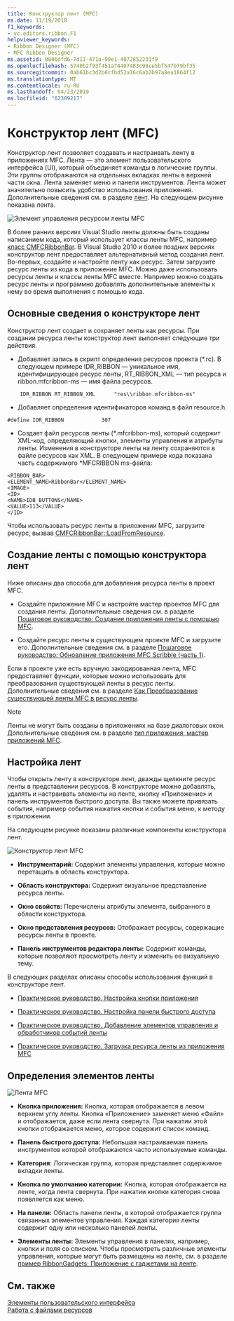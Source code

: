 ```yaml
---
title: Конструктор лент (MFC)
ms.date: 11/19/2018
f1_keywords:
- vc.editors.ribbon.F1
helpviewer_keywords:
- Ribbon Designer (MFC)
- MFC Ribbon Designer
ms.assetid: 0806dfd6-7d11-471a-99e1-4072852231f9
ms.openlocfilehash: 5740b2f93f451a74407483c98ce5bf547b79bf35
ms.sourcegitcommit: 0ab61bc3d2b6cfbd52a16c6ab2b97a8ea1864f12
ms.translationtype: MT
ms.contentlocale: ru-RU
ms.lasthandoff: 04/23/2019
ms.locfileid: "62309217"
---
```

# <a name="ribbon-designer-mfc"></a>Конструктор лент (MFC)

Конструктор лент позволяет создавать и настраивать ленту в приложениях MFC. Лента — это элемент пользовательского интерфейса (UI), который объединяет команды в логические группы. Эти группы отображаются на отдельных вкладках ленты в верхней части окна. Лента заменяет меню и панели инструментов. Лента может значительно повысить удобство использования приложения. Дополнительные сведения см. в разделе [лент](/windows/desktop/uxguide/cmd-ribbons). На следующем рисунке показана лента.

![Элемент управления ресурсом ленты MFC](../mfc/media/ribbon_no_callouts.png "элемент управления ресурсом ленты MFC")

В более ранних версиях Visual Studio ленты должны быть созданы написанием кода, который использует классы ленты MFC, например [класс CMFCRibbonBar](../mfc/reference/cmfcribbonbar-class.md). В Visual Studio 2010 и более поздних версиях конструктор лент предоставляет альтернативный метод создания лент. Во-первых, создайте и настройте ленту как ресурс. Затем загрузите ресурс ленты из кода в приложение MFC. Можно даже использовать ресурсы ленты и классы ленты MFC вместе. Например можно создать ресурс ленты и программно добавлять дополнительные элементы к нему во время выполнения с помощью кода.

## <a name="understanding-the-ribbon-designer"></a>Основные сведения о конструкторе лент

Конструктор лент создает и сохраняет ленты как ресурсы. При создании ресурса ленты конструктор лент выполняет следующие три действия.

- Добавляет запись в скрипт определения ресурсов проекта (*.rc). В следующем примере IDR_RIBBON — уникальное имя, идентифицирующее ресурс ленты, RT_RIBBON_XML — тип ресурса и ribbon.mfcribbon-ms — имя файла ресурсов.

```
    IDR_RIBBON RT_RIBBON_XML      "res\\ribbon.mfcribbon-ms"
```

- Добавляет определения идентификаторов команд в файл resource.h.

```
#define IDR_RIBBON            307
```

- Создает файл ресурсов ленты (*.mfcribbon-ms), который содержит XML-код, определяющий кнопки, элементы управления и атрибуты ленты. Изменения в конструкторе ленты на ленту сохраняются в файле ресурсов как XML. В следующем примере кода показана часть содержимого \*MFCRIBBON ms-файла:

```
<RIBBON_BAR>
<ELEMENT_NAME>RibbonBar</ELEMENT_NAME>
<IMAGE>
<ID>
<NAME>IDB_BUTTONS</NAME>
<VALUE>113</VALUE>
</ID>
```

Чтобы использовать ресурс ленты в приложении MFC, загрузите ресурс, вызвав [CMFCRibbonBar::LoadFromResource](../mfc/reference/cmfcribbonbar-class.md#loadfromresource).

## <a name="creating-a-ribbon-by-using-the-ribbon-designer"></a>Создание ленты с помощью конструктора лент

Ниже описаны два способа для добавления ресурса ленты в проект MFC.

- Создайте приложение MFC и настройте мастер проектов MFC для создания ленты. Дополнительные сведения см. в разделе [Пошаговое руководство: Создание приложения ленты с помощью MFC](../mfc/walkthrough-creating-a-ribbon-application-by-using-mfc.md).

- Создайте ресурс ленты в существующем проекте MFC и загрузите его. Дополнительные сведения см. в разделе [Пошаговое руководство: Обновление приложения MFC Scribble (часть 1)](../mfc/walkthrough-updating-the-mfc-scribble-application-part-1.md).

Если в проекте уже есть вручную закодированная лента, MFC предоставляет функции, которые можно использовать для преобразования существующей ленты в ресурс ленты. Дополнительные сведения см. в разделе [Как Преобразование существующей ленты MFC в ресурс ленты](../mfc/how-to-convert-an-existing-mfc-ribbon-to-a-ribbon-resource.md).

> [!NOTE]
>  Ленты не могут быть созданы в приложениях на базе диалоговых окон. Дополнительные сведения см. в разделе [тип приложения, мастер приложений MFC](../mfc/reference/application-type-mfc-application-wizard.md).

## <a name="customizing-ribbons"></a>Настройка лент

Чтобы открыть ленту в конструкторе лент, дважды щелкните ресурс ленты в представлении ресурсов. В конструкторе можно добавлять, удалять и настраивать элементы на ленте, кнопку «Приложение» и панель инструментов быстрого доступа. Вы также можете привязать события, например события нажатия кнопки и события меню, к методу в приложении.

На следующем рисунке показаны различные компоненты конструктора лент.

![Конструктор лент MFC](../mfc/media/ribbon_designer.png "конструктор ленты MFC")

- **Инструментарий:** Содержит элементы управления, которые можно перетащить в область конструктора.

- **Область конструктора:** Содержит визуальное представление ресурса ленты.

- **Окно свойств:** Перечислены атрибуты элемента, выбранного в области конструктора.

- **Окно представления ресурсов:** Отображает ресурсы, содержащие ресурсы ленты в проекте.

- **Панель инструментов редактора ленты:** Содержит команды, которые позволяют просмотреть ленту и изменить ее визуальную тему.

В следующих разделах описаны способы использования функций в конструкторе лент.

- [Практическое руководство. Настройка кнопки приложения](../mfc/how-to-customize-the-application-button.md)

- [Практическое руководство. Настройка панели быстрого доступа](../mfc/how-to-customize-the-quick-access-toolbar.md)

- [Практическое руководство. Добавление элементов управления и обработчиков событий ленты](../mfc/how-to-add-ribbon-controls-and-event-handlers.md)

- [Практическое руководство. Загрузка ресурса ленты из приложения MFC](../mfc/how-to-load-a-ribbon-resource-from-an-mfc-application.md)

## <a name="definitions-of-ribbon-elements"></a>Определения элементов ленты

![Лента MFC](../mfc/media/ribbon.png "ленты MFC")

- **Кнопка приложения:** Кнопка, которая отображается в левом верхнем углу ленты. Кнопка «Приложение» заменяет меню «Файл» и отображается, даже если лента свернута. При нажатии этой кнопки отображается меню, которое содержит список команд.

- **Панель быстрого доступа:** Небольшая настраиваемая панель инструментов которой отображаются часто используемые команды.

- **Категория**: Логическая группа, которая представляет содержимое вкладки ленты.

- **Кнопка по умолчанию категории:** Кнопка, которая отображается на ленте, когда лента свернута. При нажатии кнопки категория снова появляется как меню.

- **На панели:** Область панели ленты, в которой отображается группа связанных элементов управления. Каждая категория ленты содержит одну или несколько панелей ленты.

- **Элементы ленты:** Элементы управления в панелях, например, кнопки и поля со списком. Чтобы просмотреть различные элементы управления, которые могут быть размещены на ленте, см. в разделе [пример RibbonGadgets: Приложение с гаджетами на ленте](../overview/visual-cpp-samples.md).

## <a name="see-also"></a>См. также

[Элементы пользовательского интерфейса](../mfc/user-interface-elements-mfc.md)<br/>
[Работа с файлами ресурсов](../windows/working-with-resource-files.md)
